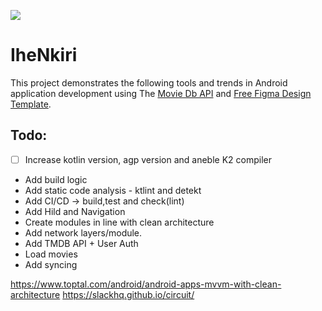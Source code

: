 ![](./Kotlin_logo_image_picture.png)
# IheNkiri

This project demonstrates the following tools and trends in Android application development using The [Movie Db API](https://developer.themoviedb.org/reference/intro/getting-started) and [Free Figma Design Template](https://www.figma.com/file/gbaO5pgTz0mOZXvFOPCeue/TMDB-(Community)?type=design&node-id=47-2&mode=design&t=Px7eAl5IDpKxQrYF-0).



## Todo:
- [ ] Increase kotlin version, agp version and aneble K2 compiler
- Add build logic
- Add static code analysis - ktlint and detekt
- Add CI/CD -> build,test and check(lint)
- Add Hild and Navigation
- Create modules in line with clean architecture
- Add network layers/module.
- Add TMDB API + User Auth
- Load movies
- Add syncing 


https://www.toptal.com/android/android-apps-mvvm-with-clean-architecture
https://slackhq.github.io/circuit/

